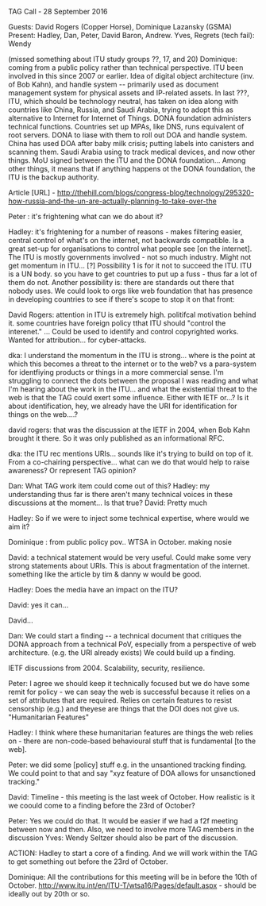 TAG Call - 28 September 2016


Guests: David Rogers (Copper Horse), Dominique Lazansky (GSMA)
Present: Hadley, Dan, Peter, David Baron, Andrew. Yves, 
Regrets (tech fail): Wendy

(missed something about ITU study groups ??, 17, and 20)
Dominique: coming from a public policy rather than technical perspective.  ITU been involved in this since 2007 or earlier.  Idea of digital object architecture (inv. of Bob Kahn), and handle system -- primarily used as document management system for physical assets and IP-related assets.  In last ???, ITU, which should be technology neutral, has taken on idea along with countries like China, Russia, and Saudi Arabia, trying to adopt this as alternative to Internet for Internet of Things.  DONA foundation administers technical functions.  Countries set up MPAs, like DNS, runs equivalent of root servers.  DONA to liase with them to roll out DOA and handle system.  China has used DOA after baby milk crisis; putting labels into canisters and scanning them.  Saudi Arabia using to track medical devices, and now other things.  MoU signed between the ITU and the DONA foundation... Among other things, it means that if anything happens ot the DONA foundation, the ITU is the backup authority. 

Article [URL] - http://thehill.com/blogs/congress-blog/technology/295320-how-russia-and-the-un-are-actually-planning-to-take-over-the 

Peter : it's frightening what can we do about it?

Hadley: it's frightening for a number of reasons - makes filtering easier, central control of what's on the internet, not backwards compatible. Is a great set-up for organisations to control what people see [on the internet]. The ITU is mostly governments involved - not so much industry.  Might not get momentum in ITU... [?] Possibility 1 is for it not to succeed the ITU. ITU is a UN body. so you have to get countries to put up a fuss - thus far a lot of them do not. Another possibility is: there are standards out there that nobody uses. We could look to orgs like web foundation that has presence in developing countries to see if there's scope to stop it on that front:

David Rogers: attention in ITU is extremely high. politifcal motivation behind it. some countries have foreign policy tthat ITU should "control the interenet." ...  Could be used to identify and control copyrighted works. Wanted for attribution... for cyber-attacks. 

dka: I understand the momentum in the ITU is strong... where is the point at which this becomes a threat to the internet or to the web?  vs a para-system for identfiying products or things in a more commercial sense. I'm struggling to connect the dots between the proposal I was reading and what I'm hearing about the work in the ITU... and what the existential threat to the web is that the TAG could exert some influence. Either with IETF or...? Is it about identification, hey, we already have the URI for identification for things on the web....?

david rogers: that was the discussion at the IETF in 2004, when Bob Kahn brought it there. So it was only published as an informational RFC.

dka:  the ITU rec mentions URIs... sounds like it's trying to build on top of it.  From a co-chairing perspective... what can we do that would help to raise awareness? Or represent TAG opinion?

Dan: What TAG work item could come out of this?
Hadley: my understanding thus far is there aren't many technical voices in these discussions at the moment... Is that true?
David: Pretty much

Hadley: So if we were to inject some technical expertise, where would we aim it?

Dominique : from public policy pov..  WTSA in October. making nosie

David: a technical statement would be very useful. Could make some very strong statements about URIs. This is about fragmentation of the internet. something like the article by tim & danny w would be good.

Hadley: Does the media have an impact on the ITU?

David: yes it can... 

David...

Dan: We could start a finding -- a technical document that critiques the DONA approach from a technical PoV, especially from a perspective of web architecture. (e.g. the URI already exists) We could build up a finding. 

IETF discussions from 2004. Scalability, security, resilience.

Peter: I agree we should keep it technically focused but we do have some remit for policy - we can seay the web is successful because it relies on a set of attributes that are required. Relies on certain features to resist censorship (e.g.) and theyese are things that the DOI does not give us. "Humanitarian Features"

Hadley: I think where these humanitarian features are things the web relies on -  there are non-code-based behavioural stuff that is fundamental [to the web].

Peter: we did some [policy] stuff e.g. in the unsantioned tracking finding. We could point to that and say "xyz feature of DOA allows for unsanctioned tracking."

David: Timeline - this meeting is the last week of October. How realistic is it we coould come to a finding before the 23rd of October? 

Peter: Yes we could do that.  It would be easier if we had a f2f meeting between now and then. Also, we need to involve more TAG members in the discussion
Yves: Wendy Seltzer should also be part of the discussion.

ACTION: Hadley to start a core of a finding. And we will work within the TAG to get something out before the 23rd of October.  

Dominique: All the contributions for this meeting will be in before the 10th of October.  http://www.itu.int/en/ITU-T/wtsa16/Pages/default.aspx - should be ideally out by 20th or so.





